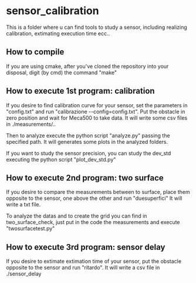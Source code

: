 # sensor_calibration

This is a folder where u can find tools to study a sensor, including realizing calibration, extimating execution time ecc..

## How to compile

If you are using cmake, after you've cloned the repository into your disposal, digit (by cmd) the command "make"

## How to execute 1st program: calibration

If you desire to find calibration curve for your sensor, set the parameters in "config.txt" and run "calibrazione --config=config.txt".
Put the obstacle in zero position and wait for Meca500 to take data. It will write some csv files in ./measurements/..

Then to analyze execute the python script "analyze.py" passing the specified path. It will generates some plots in the analyzed folders.

If you want to study the sensor precision, you can study the dev_std executing the python script "plot_dev_std.py"


## How to execute 2nd program: two surface

If you desire to compare the measurements between to surface, place them opposite to the sensor, one above the other and run "duesuperfici"
It will write a txt file.

To analyze the datas and to create the grid you can find in two_surface_check, just put in the code the measurements and execute "twosurfacetest.py" 


## How to execute 3rd program: sensor delay

If you desire to extimate extimation time of your sensor, put the obstacle opposite to the sensor and run "ritardo".
It will write a csv file in ./sensor_delay

